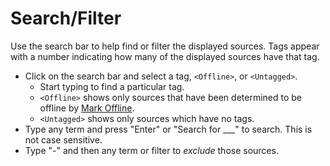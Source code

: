 # Search/Filter
Use the search bar to help find or filter the displayed sources. Tags appear with a number indicating how many of the 
displayed sources have that tag.

* Click on the search bar and select a tag, `<Offline>`, or `<Untagged>`.
  * Start typing to find a particular tag.
  * `<Offline>` shows only sources that have been determined to be offline by [Mark Offline](mark_offline.md).
  * `<Untagged>` shows only sources which have no tags.
* Type any term and press "Enter" or "Search for ___" to search. This is not case sensitive.
* Type "-" and then any term or filter to _exclude_ those sources.